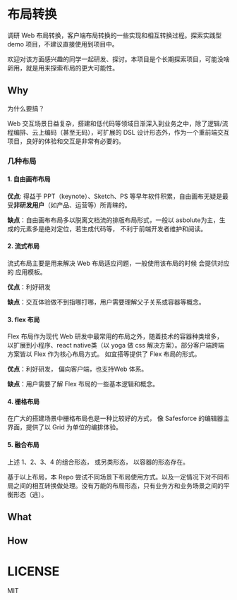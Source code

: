 # 布局转换 

调研 Web 布局转换，客户端布局转换的一些实现和相互转换过程。探索实践型 demo 项目，不建议直接使用到项目中。

欢迎对该方面感兴趣的同学一起研发、探讨。本项目是个长期探索项目，可能没啥卵用，就是用来探索布局的更大可能性。

## Why

为什么要搞？

Web 交互场景日益复杂，搭建和低代码等领域日渐深入到业务之中，除了逻辑/流程编排、云上编码（甚至无码），可扩展的 DSL 设计形态外，作为一个重前端交互项目，良好的体验和交互是非常有必要的。

### 几种布局

#### 1. 自由画布布局

**优点**: 得益于 PPT（keynote）、Sketch、PS 等早年软件积累，自由画布无疑是最受**非研发用户**（如产品、运营等）所青睐的。

**缺点**：自由画布布局多以脱离文档流的排版布局形式，一般以 asbolute为主，生成的元素多是绝对定位，若生成代码等， 不利于前端开发者维护和阅读。

#### 2. 流式布局

流式布局主要是用来解决 Web 布局适应问题，一般使用该布局的时候 会提供对应的 应用模板。

**优点**：利好研发

**缺点**：交互体验做不到指哪打哪，用户需要理解父子关系或容器等概念。

#### 3. flex 布局

Flex 布局作为现代 Web 研发中最常用的布局之外，随着技术的容器种类增多， 以扩展到小程序、react native类（以 yoga 做 css 解决方案）。部分客户端跨端方案皆以 Flex 作为核心布局方式。
如宜搭等提供了 Flex 布局的形式。 

**优点**：利好研发， 偏向客户端，也支持Web 体系。

**缺点**：用户需要了解 Flex 布局的一些基本逻辑和概念。

#### 4. 栅格布局

在广大的搭建场景中栅格布局也是一种比较好的方式， 像 Safesforce 的编辑器主界面，提供了以 Grid 为单位的编排体验。

#### 5. 融合布局

上述 1、2、3、4 的组合形态， 或另类形态， 以容器的形态存在。

基于以上布局，本 Repo 尝试不同场景下布局使用方式。以及一定情况下对不同布局之间的相互转换做处理。没有万能的布局形态，只有业务方和业务场景之间的平衡形态（逃）。

## What

## How

# LICENSE

MIT

